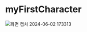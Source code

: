 # myFirstCharacter
![화면 캡처 2024-06-02 173313](https://github.com/kjeok00/myFirstCharacter/assets/129487583/1307a7d9-c913-4433-a0cb-9ccd033c25e8)
